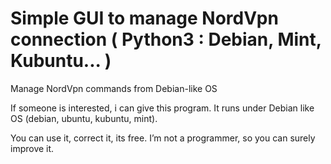 # Simple GUI to manage NordVpn connection ( Python3 : Debian, Mint, Kubuntu... )
Manage NordVpn commands from Debian-like OS

If someone is interested, i can give this program. It runs under Debian like OS (debian, ubuntu, kubuntu, mint).

You can use it, correct it, its free. I’m not a programmer, so you can surely improve it.
